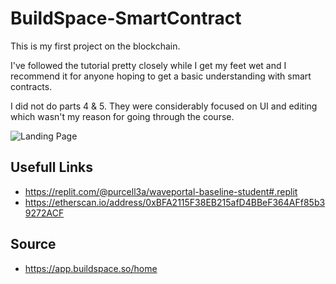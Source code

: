 # BuildSpace-SmartContract

This is my first project on the blockchain. 

I've followed the tutorial pretty closely while I get my feet wet and I recommend it for anyone hoping to get a basic understanding with smart contracts. 

I did not do parts 4 & 5. They were considerably focused on UI and editing which wasn't my reason for going through the course. 

![Landing Page](https://res.cloudinary.com/purcella/image/upload/v1637106036/Screen_Shot_2021-11-16_at_3.40.10_PM_s5nge9.png)

## Usefull Links
* https://replit.com/@purcell3a/waveportal-baseline-student#.replit
* https://etherscan.io/address/0xBFA2115F38EB215afD4BBeF364AFf85b39272ACF

## Source
* https://app.buildspace.so/home
